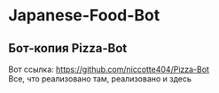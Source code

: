 # Japanese-Food-Bot
## Бот-копия Pizza-Bot
Вот ссылка: https://github.com/niccotte404/Pizza-Bot<br>
Все, что реализовано там, реализовано и здесь<br>
